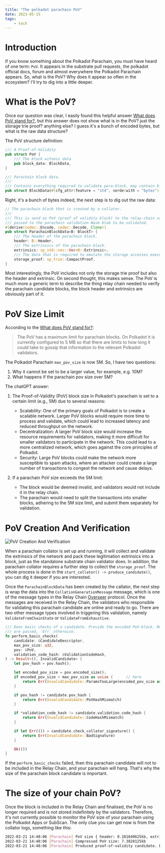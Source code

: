 ```yaml
---
title: "The polkadot parachain PoV"
date: 2023-05-15
tags: 
    - tech
---
```


# Introduction

If you know something about the Polkadot Parachain, you must have heard of one term: `PoV`. It appears in the substrate pull requests, the polkadot official docs, forum and almost everywhere the Polkadot Parachain appears. So, what is the PoV? Why does it appear so often in the ecosystem? I'll try to dig into a little deeper.

# What is the PoV?

Once our question was clear, I easily found this helpful answer [What does PoV stand for?](https://substrate.stackexchange.com/questions/518/what-does-pov-stand-for), but this answer does not show what is in the PoV? just the storage trie proof? anything else? I guess it's a bunch of encoded bytes, but what is the raw data structure?

The PoV structure definition:

```rs
/// A Proof-of-Validity
pub struct PoV {
	/// The block witness data.
	pub block_data: BlockData,
}

/// Parachain block data.
///
/// Contains everything required to validate para-block, may contain block and witness data.
pub struct BlockData(#[cfg_attr(feature = "std", serde(with = "bytes"))] pub Vec<u8>);
```

Right, it's a bunch of bytes indeed, the next step is to dig out the raw data:

```rs
// The parachain block that is created by a collator.
///
/// This is send as PoV (proof of validity block) to the relay-chain validators. There it will be
/// passed to the parachain validation Wasm blob to be validated.
#[derive(codec::Encode, codec::Decode, Clone)]
pub struct ParachainBlockData<B: BlockT> {
	/// The header of the parachain block.
	header: B::Header,
	/// The extrinsics of the parachain block.
	extrinsics: sp_std::vec::Vec<B::Extrinsic>,
	/// The data that is required to emulate the storage accesses executed by all extrinsics.
	storage_proof: sp_trie::CompactProof,
}
```

Most interestingly, the PoV includes not only the storage trie proof but also the header and extrinsic. On second thought, this makes sense. The PoV is much more a generic term to describe the thing relay chain needed to verify the parachain candidate blocks, the block header and extrinsics are obviously part of it.

# PoV Size Limit

According to the [What does PoV stand for?](https://substrate.stackexchange.com/questions/518/what-does-pov-stand-for):

> The PoV has a maximum limit for parachain blocks. On Polkadot it is currently configured to 5 MB so that there are limits to how long it could take to gossip that information to the relevant Polkadot validators.

The Polkadot Parachain `max_pov_size` is now 5M. So, I have two questions:

1. Why it cannot be set to be a larger value, for example, e.g. 10M?
2. What happens if the parachain pov size over 5M?

The chatGPT answer:

1. The Proof-of-Validity (PoV) block size in Polkadot's parachain is set to a certain limit (e.g., 5M) due to several reasons:
    - Scalability: One of the primary goals of Polkadot is to create a scalable network. Larger PoV blocks would require more time to process and validate, which could lead to increased latency and reduced throughput on the network.
    - Decentralization: A larger PoV block size would increase the resource requirements for validators, making it more difficult for smaller validators to participate in the network. This could lead to a more centralized network, which goes against the core principles of Polkadot.
    - Security: Large PoV blocks could make the network more susceptible to spam attacks, where an attacker could create a large number of transactions to congest the network and cause delays.

2. If a parachain PoV size exceeds the 5M limit:
    - The block would be deemed invalid, and validators would not include it in the relay chain.
    - The parachain would need to split the transactions into smaller blocks, adhering to the 5M size limit, and submit them separately for validation.

# PoV Creation And Verification

![PoV Creation And Verification](/pov-creation-verification.png)

When a parachain collator is set up and running, it will collect and validate the extrinsics of the network and pack these legitimation extrinsics into a block, just as the standalone substrate chain validator does. In addition, the parachain collator requires a further step to collect the `storage_proof`. The whole process is done in the `start_collator() -> produce_candidate()`, you can dig it deeper if you are interested.

Once the `ParachainBlockData` has been created by the callator, the next step is wrap the data into the `CollationGenerationMessage` message, which is one of the message types in the Relay Chain [Overseer](https://paritytech.github.io/polkadot/book/node/overseer.html) protocol. Once the messages are received in the Relay Chain, the validators who responsible for validating this parachain candidate are online and ready to go. There are two other message types involved in triggering this validation, namely `ValidateFromChainState` or `ValidateFromExhaustive`. 

```rs
/// Does basic checks of a candidate. Provide the encoded PoV-block. Returns `Ok` if basic checks
/// are passed, `Err` otherwise.
fn perform_basic_checks(
	candidate: &CandidateDescriptor,
	max_pov_size: u32,
	pov: &PoV,
	validation_code_hash: &ValidationCodeHash,
) -> Result<(), InvalidCandidate> {
	let pov_hash = pov.hash();

	let encoded_pov_size = pov.encoded_size();
	if encoded_pov_size > max_pov_size as usize {      // here
		return Err(InvalidCandidate::ParamsTooLarge(encoded_pov_size as u64))
	}

	if pov_hash != candidate.pov_hash {
		return Err(InvalidCandidate::PoVHashMismatch)
	}

	if *validation_code_hash != candidate.validation_code_hash {
		return Err(InvalidCandidate::CodeHashMismatch)
	}

	if let Err(()) = candidate.check_collator_signature() {
		return Err(InvalidCandidate::BadSignature)
	}

	Ok(())
}
```

If the `perform_basic_checks` failed, then this parachain candidate will not to be included in the Relay Chain, and your parachain will hang. That's why the size of the parachain block candidate is important.

# The size of your chain PoV?

Once the block is included in the Relay Chain and finalised, the PoV is no longer required and is not stored indefinitely by the validators. Therefore, it's not currently possible to monitor the PoV size of your parachain using the Polkadot Apps or SubScan. The only clue you can get now is from the collator logs, something like this:

```sh
2022-03-21 14:48:06 [Parachain] PoV size { header: 0.181640625kb, extrinsics: 3.525390625kb, storage_proof: 4.6123046875kb }
2022-03-21 14:48:06 [Parachain] Compressed PoV size: 7.3828125kb
2022-03-21 14:48:06 [Parachain] Produced proof-of-validity candidate. block_hash=0x4f1e697ca979e8f00015ba04f544cb87a31aaf22867a4dd0c36c4a2a69349e09
```